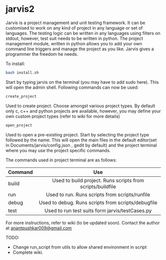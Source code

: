 jarvis2
=======

Jarvis is a project management and unit testing framework. It can be customised to work on any kind of project in any language or set of languages. The testing logic can be written in any languages using filters on stdout, however, test suit needs to be written in python. The project management module, written in python allows you to add your own command line triggers and manage the project as you like. Jarvis gives a programmer the freedom he needs.

To install:
```bash
bash install.sh
```

Start by typing jarvis on the terminal (you may have to add sudo here). This will open the admin shell. Following commands can now be used:

```bash
create_project
```
Used to create project. Choose amongst various project types. By default only c, c++ and python projects are available, however, you may define your own custom project types (refer to wiki for more details)

```bash
open_project
```
Used to open a pre-existing project. Start by selecting the project type followed by the name. This will open the main files in the default editor(set in Documents/jarvis/config.json , gedit by default) and the project terminal where you may use the project specific commands.

The commands used in project terminal are as follows:

| Command       | Use                                                       | 
| ------------- |:---------------------------------------------------------:| 
| build         | Used to build project. Runs scripts from scripts/buildfile| 
| run           | Used to run. Runs scripts from scripts/runfile            | 
| debug         | Used to debug. Runs scripts from scripts/debugfile        | 
| test          | Used to run test suits form jarvis/testCases.py           | 

For more instructions, refer to wiki (to be updated soon).
Contact the author at anantpushkar009@gmail.com

TODO:
-   Change run_script from utils to allow shared environment in script
-   Complete wiki.
